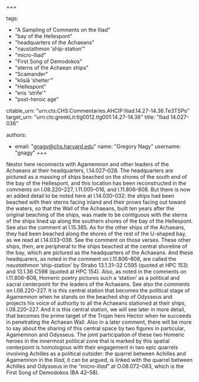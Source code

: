 +++

tags:
- "A Sampling of Comments on the Iliad"
- "bay of the Hellespont"
- "headquarters of the Achaeans"
- "naustathmon ‘ship-station’"
- "micro-Iliad"
- "First Song of Demodokos"
- "sterns of the Achaean ships"
- "Scamander"
- "klisiā ‘shelter’"
- "Hellespont"
- "eris  &#39;strife&#39;"
- "post-heroic age"

citable_urn: "urn:cts:CHS:Commentaries.AHCIP:Iliad.14.27-14.36.Te3TSPo"
target_urn: "urn:cts:greekLit:tlg0012.tlg001:14.27-14.36"
title: "Iliad 14.027-036"

authors:
- email: "gnagy@chs.harvard.edu"
  name: "Gregory Nagy"
  username: "gnagy"
+++

<p>Nestor here reconnects with Agamemnon and other leaders of the Achaeans at their headquarters, I.14.027–028. The headquarters are pictured as a massing of ships beached on the shores of the south end of the bay of the Hellespont, and this location has been reconstructed in the comments on I.08.220–227, I.11.005–016, and I.11.806–808. But there is now an added detail to be noted here at I.14.030–032: the ships had been beached with their sterns facing inland and their prows facing out toward the waters, so that the Wall of the Achaeans, built ten years after the original beaching of the ships, was made to be contiguous with the sterns of the ships lined up along the southern shores of the bay of the Hellespont. See also the comment at I.15.385. As for the other ships of the Achaeans, they had been beached along the shores of the rest of the U-shaped bay, as we read at I.14.033–036. See the comment on those verses. These other ships, then, are peripheral to the ships beached at the central shoreline of the bay, which are pictured as the headquarters of the Achaeans. And these headquarers, as noted in the comment on I.11.806–808, are called the <em>naustathmon</em> ‘ship-station’ by Strabo 13.1.31–32 C595 (quoted at HPC 153) and 13.1.36 C598 (quoted at HPC 154). Also, as noted in the comments on I.11.806–808, Homeric poetry pictures such a ‘station’ as a political and sacral centerpoint for the leaders of the Achaeans. See also the comments on I.08.220–227. It is this central station that becomes the political stage of Agamemnon when he stands on the beached ship of Odysseus and projects his voice of authority to all the Achaeans stationed at their ships, I.08.220–227. And it is this central station, we will see later in more detail, that becomes the prime target of the Trojan hero Hector when he succeeds in penetrating the Achaean Wall. Also in a later comment, there will be more to say about the sharing of this central space by two figures in particular, Agamemnon and Odysseus. The joint participation of these two Homeric heroes in the innermost political zone that is marked by this spatial centerpoint is homologous with their engagement in two epic quarrels involving Achilles as a political outsider: the quarrel between Achilles and Agamemnon in the <em>Iliad</em>, it can be argued, is linked with the quarrel between Achilles and Odysseus in the “micro-<em>Iliad</em>” at O.08.072–083, which is the First Song of Demodokos (BA 42–58).  </p>